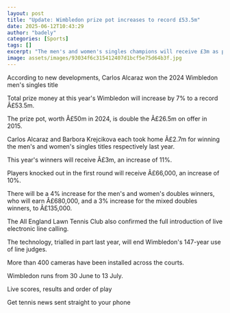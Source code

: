 ```yaml
---
layout: post
title: "Update: Wimbledon prize pot increases to record £53.5m"
date: 2025-06-12T10:43:29
author: "badely"
categories: [Sports]
tags: []
excerpt: "The men's and women's singles champions will receive £3m as part of the biggest prize fund in Wimbledon history."
image: assets/images/93034f6c315412407d1bcf5e75d64b3f.jpg
---
```


According to new developments, Carlos Alcaraz won the 2024 Wimbledon men's singles title 

Total prize money at this year's Wimbledon will increase by 7% to a record Â£53.5m.

The prize pot, worth Â£50m in 2024, is double the Â£26.5m on offer in 2015.

Carlos Alcaraz and Barbora Krejcikova each took home Â£2.7m for winning the men's and women's singles titles respectively last year.

This year's winners will receive Â£3m, an increase of 11%.

Players knocked out in the first round will receive Â£66,000, an increase of 10%.

There will be a 4% increase for the men's and women's doubles winners, who will earn Â£680,000, and a 3% increase for the mixed doubles winners, to Â£135,000.

The All England Lawn Tennis Club also confirmed the full introduction of live electronic line calling.

The technology, trialled in part last year, will end Wimbledon's 147-year use of line judges.

More than 400 cameras have been installed across the courts.

Wimbledon runs from 30 June to 13 July.

Live scores, results and order of play

Get tennis news sent straight to your phone

